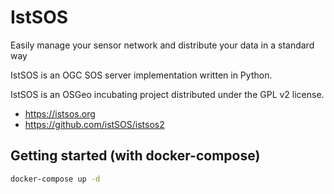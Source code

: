 # IstSOS

Easily manage your sensor network and distribute your data in a standard way

IstSOS is an OGC SOS server implementation written in Python.

IstSOS is an OSGeo incubating project distributed under the GPL v2 license. 

* https://istsos.org
* https://github.com/istSOS/istsos2

## Getting started (with docker-compose)

```bash
docker-compose up -d
```


